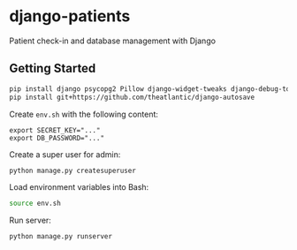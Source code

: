 # django-patients
Patient check-in and database management with Django

## Getting Started
```sh
pip install django psycopg2 Pillow django-widget-tweaks django-debug-toolbar django-nested-admin
pip install git+https://github.com/theatlantic/django-autosave
```

Create `env.sh` with the following content:

```
export SECRET_KEY="..."
export DB_PASSWORD="..."
```

Create a super user for admin:
```sh
python manage.py createsuperuser
```

Load environment variables into Bash:
```sh
source env.sh
```

Run server:
```sh
python manage.py runserver
```